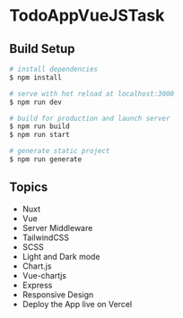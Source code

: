 # TodoAppVueJSTask

## Build Setup

```bash
# install dependencies
$ npm install

# serve with hot reload at localhost:3000
$ npm run dev

# build for production and launch server
$ npm run build
$ npm run start

# generate static project
$ npm run generate
```
## Topics
- Nuxt
- Vue
- Server Middleware
- TailwindCSS
- SCSS
- Light and Dark mode
- Chart.js
- Vue-chartjs
- Express
- Responsive Design
- Deploy the App live on Vercel
